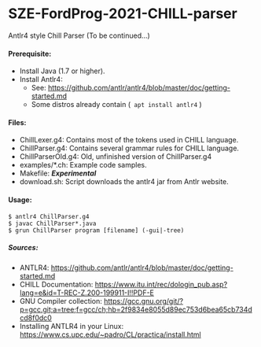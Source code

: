 # SZE-FordProg-2021-CHILL-parser

Antlr4 style Chill Parser (To be continued...)

#### Prerequisite:
- Install Java (1.7 or higher).
- Install Antlr4: 
   - See: https://github.com/antlr/antlr4/blob/master/doc/getting-started.md
   - Some distros already contain (```` apt install antlr4```` )

#### Files:
- ChillLexer.g4: Contains most of the tokens used in CHILL language.
- ChillParser.g4: Contains several grammar rules for CHILL language.
- ChillParserOld.g4: Old, unfinished version of ChillParser.g4
- examples/*.ch: Example code samples.
- Makefile: ***Experimental***
- download.sh: Script downloads the antlr4 jar from Antlr website. 
   
#### Usage:
```` 
$ antlr4 ChillParser.g4
$ javac ChillParser*.java
$ grun ChillParser program [filename] (-gui|-tree)
```` 

##### Sources:
- ANTLR4: https://github.com/antlr/antlr4/blob/master/doc/getting-started.md
- CHILL Documentation: https://www.itu.int/rec/dologin_pub.asp?lang=e&id=T-REC-Z.200-199911-I!!PDF-E
- GNU Compiler collection: https://gcc.gnu.org/git/?p=gcc.git;a=tree;f=gcc/ch;hb=2f9834e8055d89ec753d6bea65cb734dcd8f0dc0
- Installing ANTLR4 in your Linux: https://www.cs.upc.edu/~padro/CL/practica/install.html